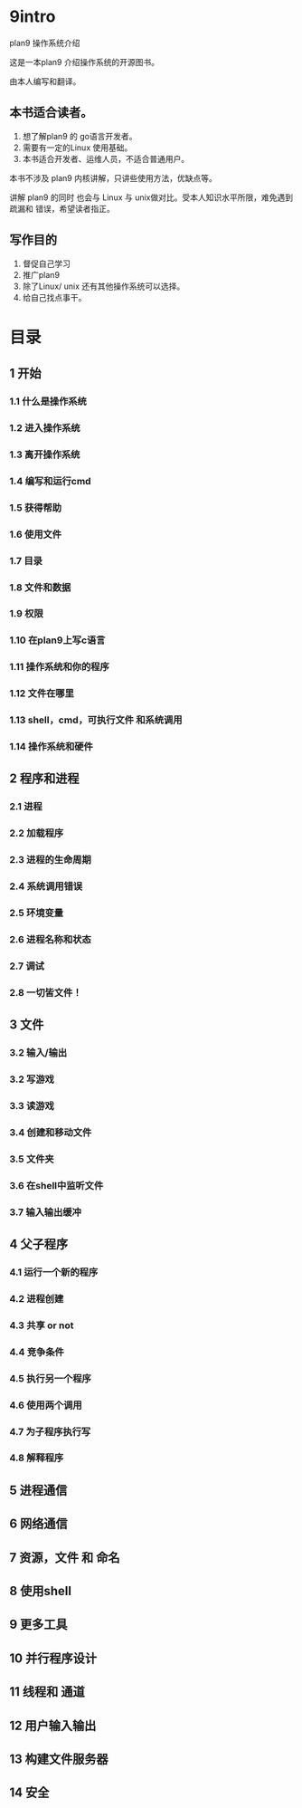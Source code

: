 # 9intro
plan9 操作系统介绍


这是一本plan9 介绍操作系统的开源图书。

由本人编写和翻译。

## 本书适合读者。

1. 想了解plan9 的 go语言开发者。
2. 需要有一定的Linux 使用基础。
3. 本书适合开发者、运维人员，不适合普通用户。

本书不涉及 plan9 内核讲解，只讲些使用方法，优缺点等。

讲解 plan9 的同时 也会与 Linux 与 unix做对比。受本人知识水平所限，难免遇到疏漏和 错误，希望读者指正。

## 写作目的

1. 督促自己学习
2. 推广plan9
3. 除了Linux/ unix 还有其他操作系统可以选择。
4. 给自己找点事干。

# 目录

## 1 开始

### 1.1 什么是操作系统
### 1.2 进入操作系统
### 1.3 离开操作系统
### 1.4 编写和运行cmd
### 1.5 获得帮助
### 1.6 使用文件
### 1.7 目录
### 1.8 文件和数据
### 1.9 权限
### 1.10 在plan9上写c语言
### 1.11 操作系统和你的程序
### 1.12 文件在哪里
### 1.13 shell，cmd，可执行文件 和系统调用
### 1.14 操作系统和硬件

## 2 程序和进程

### 2.1 进程
### 2.2 加载程序
### 2.3 进程的生命周期
### 2.4 系统调用错误
### 2.5 环境变量
### 2.6 进程名称和状态
### 2.7 调试
### 2.8 一切皆文件！

## 3 文件

### 3.2 输入/输出
### 3.2 写游戏
### 3.3 读游戏
### 3.4 创建和移动文件
### 3.5 文件夹
### 3.6 在shell中监听文件
### 3.7 输入输出缓冲

## 4 父子程序

### 4.1 运行一个新的程序
### 4.2 进程创建
### 4.3 共享 or not
### 4.4 竞争条件
### 4.5 执行另一个程序
### 4.6 使用两个调用
### 4.7 为子程序执行写
### 4.8 解释程序

## 5 进程通信

## 6 网络通信

## 7 资源，文件 和 命名

## 8 使用shell

## 9 更多工具

## 10 并行程序设计

## 11 线程和 通道

## 12 用户输入输出

## 13 构建文件服务器

## 14 安全




